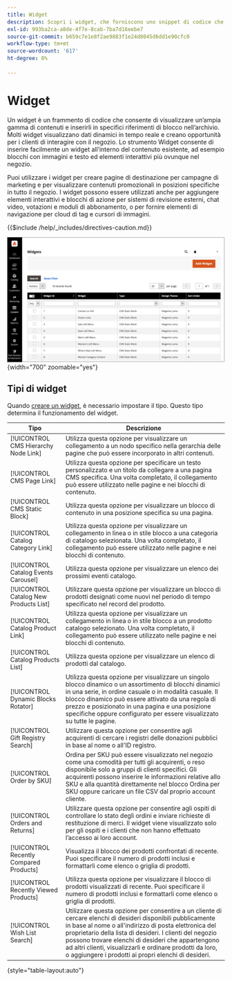 ```yaml
---
title: Widget
description: Scopri i widget, che forniscono uno snippet di codice che consente di visualizzare un’ampia gamma di contenuti e inserirli in specifici riferimenti di blocco nel tuo archivio.
exl-id: 993ba2ca-a8de-4f7e-8cab-7ba7d16eebe7
source-git-commit: b659c7e1e8f2ae9883f1e24d8045d6dd1e90cfc0
workflow-type: tm+mt
source-wordcount: '617'
ht-degree: 0%

---
```


# Widget

Un widget è un frammento di codice che consente di visualizzare un’ampia gamma di contenuti e inserirli in specifici riferimenti di blocco nell’archivio. Molti widget visualizzano dati dinamici in tempo reale e creano opportunità per i clienti di interagire con il negozio. Lo strumento Widget consente di inserire facilmente un widget all’interno del contenuto esistente, ad esempio blocchi con immagini e testo ed elementi interattivi più ovunque nel negozio.

Puoi utilizzare i widget per creare pagine di destinazione per campagne di marketing e per visualizzare contenuti promozionali in posizioni specifiche in tutto il negozio. I widget possono essere utilizzati anche per aggiungere elementi interattivi e blocchi di azione per sistemi di revisione esterni, chat video, votazioni e moduli di abbonamento, o per fornire elementi di navigazione per cloud di tag e cursori di immagini.

{{$include /help/_includes/directives-caution.md}}

![Nuovo widget elenco prodotti](./assets/storefront-home-page-new-products.png){width="700" zoomable="yes"}

## Tipi di widget

Quando [creare un widget](widget-create.md), è necessario impostare il tipo. Questo tipo determina il funzionamento del widget.

| Tipo | Descrizione |
|--- |--- |
| [!UICONTROL CMS Hierarchy Node Link] | Utilizza questa opzione per visualizzare un collegamento a un nodo specifico nella gerarchia delle pagine che può essere incorporato in altri contenuti. |
| [!UICONTROL CMS Page Link] | Utilizza questa opzione per specificare un testo personalizzato e un titolo da collegare a una pagina CMS specifica. Una volta completato, il collegamento può essere utilizzato nelle pagine e nei blocchi di contenuto. |
| [!UICONTROL CMS Static Block] | Utilizza questa opzione per visualizzare un blocco di contenuto in una posizione specifica su una pagina. |
| [!UICONTROL Catalog Category Link] | Utilizza questa opzione per visualizzare un collegamento in linea o in stile blocco a una categoria di catalogo selezionata. Una volta completato, il collegamento può essere utilizzato nelle pagine e nei blocchi di contenuto. |
| [!UICONTROL Catalog Events Carousel] | Utilizza questa opzione per visualizzare un elenco dei prossimi eventi catalogo. |
| [!UICONTROL Catalog New Products List] | Utilizzare questa opzione per visualizzare un blocco di prodotti designati come nuovi nel periodo di tempo specificato nel record del prodotto. |
| [!UICONTROL Catalog Product Link] | Utilizza questa opzione per visualizzare un collegamento in linea o in stile blocco a un prodotto catalogo selezionato. Una volta completato, il collegamento può essere utilizzato nelle pagine e nei blocchi di contenuto. |
| [!UICONTROL Catalog Products List] | Utilizza questa opzione per visualizzare un elenco di prodotti dal catalogo. |
| [!UICONTROL Dynamic Blocks Rotator] | Utilizza questa opzione per visualizzare un singolo blocco dinamico o un assortimento di blocchi dinamici in una serie, in ordine casuale o in modalità casuale. Il blocco dinamico può essere attivato da una regola di prezzo e posizionato in una pagina e una posizione specifiche oppure configurato per essere visualizzato su tutte le pagine. |
| [!UICONTROL Gift Registry Search] | Utilizzare questa opzione per consentire agli acquirenti di cercare i registri delle donazioni pubblici in base al nome o all&#39;ID registro. |
| [!UICONTROL Order by SKU] | Ordina per SKU può essere visualizzato nel negozio come una comodità per tutti gli acquirenti, o reso disponibile solo a gruppi di clienti specifici. Gli acquirenti possono inserire le informazioni relative allo SKU e alla quantità direttamente nel blocco Ordina per SKU oppure caricare un file CSV dal proprio account cliente. |
| [!UICONTROL Orders and Returns] | Utilizzare questa opzione per consentire agli ospiti di controllare lo stato degli ordini e inviare richieste di restituzione di merci. Il widget viene visualizzato solo per gli ospiti e i clienti che non hanno effettuato l’accesso ai loro account. |
| [!UICONTROL Recently Compared Products] | Visualizza il blocco dei prodotti confrontati di recente. Puoi specificare il numero di prodotti inclusi e formattarli come elenco o griglia di prodotti. |
| [!UICONTROL Recently Viewed Products] | Utilizza questa opzione per visualizzare il blocco di prodotti visualizzati di recente. Puoi specificare il numero di prodotti inclusi e formattarli come elenco o griglia di prodotti. |
| [!UICONTROL Wish List Search] | Utilizzare questa opzione per consentire a un cliente di cercare elenchi di desideri disponibili pubblicamente in base al nome o all&#39;indirizzo di posta elettronica del proprietario della lista di desideri. I clienti del negozio possono trovare elenchi di desideri che appartengono ad altri clienti, visualizzarli e ordinare prodotti da loro, o aggiungere i prodotti ai propri elenchi di desideri. |

{style="table-layout:auto"}
